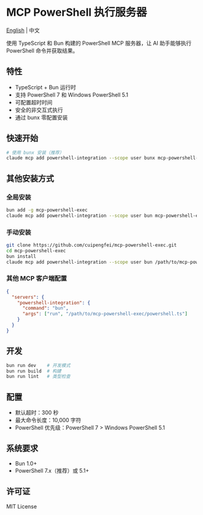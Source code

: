 # MCP PowerShell 执行服务器

[English](README_EN.md) | 中文

使用 TypeScript 和 Bun 构建的 PowerShell MCP 服务器，让 AI 助手能够执行 PowerShell 命令并获取结果。

## 特性

- TypeScript + Bun 运行时
- 支持 PowerShell 7 和 Windows PowerShell 5.1
- 可配置超时时间
- 安全的非交互式执行
- 通过 bunx 零配置安装

## 快速开始

```bash
# 使用 bunx 安装（推荐）
claude mcp add powershell-integration --scope user bunx mcp-powershell-exec
```

## 其他安装方式

### 全局安装
```bash
bun add -g mcp-powershell-exec
claude mcp add powershell-integration --scope user bun mcp-powershell-exec
```

### 手动安装
```bash
git clone https://github.com/cuipengfei/mcp-powershell-exec.git
cd mcp-powershell-exec
bun install
claude mcp add powershell-integration --scope user bun /path/to/mcp-powershell-exec/powershell.ts
```

### 其他 MCP 客户端配置
```json
{
  "servers": {
    "powershell-integration": {
      "command": "bun",
      "args": ["run", "/path/to/mcp-powershell-exec/powershell.ts"]
    }
  }
}
```

## 开发

```bash
bun run dev    # 开发模式
bun run build  # 构建
bun run lint   # 类型检查
```

## 配置

- 默认超时：300 秒
- 最大命令长度：10,000 字符
- PowerShell 优先级：PowerShell 7 > Windows PowerShell 5.1

## 系统要求

- Bun 1.0+
- PowerShell 7.x（推荐）或 5.1+

## 许可证

MIT License